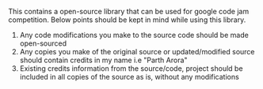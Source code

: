 This contains a open-source library that can be used for google code jam competition. Below points should be kept in mind while using this library.

  1. Any code modifications you make to the source code should be made open-sourced
  1. Any copies you make of the original source or updated/modified source should contain credits in my name i.e "Parth Arora"
  1. Existing credits information from the source/code, project should be included in all copies of the source as is, without any modifications